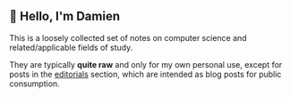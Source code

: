## 👋 Hello, I'm Damien

This is a loosely collected set of notes on computer science and
related/applicable fields of study.

They are typically **quite raw** and only for my own personal use, except for
posts in the [editorials](./editorials.md) section, which are intended as blog
posts for public consumption.

